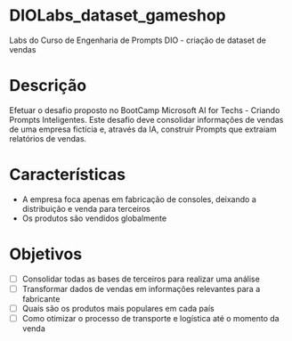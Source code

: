 # DIOLabs_dataset_gameshop
Labs do Curso de Engenharia de Prompts DIO - criação de dataset de vendas

# Descrição
Efetuar o desafio proposto no BootCamp Microsoft AI for Techs - Criando Prompts Inteligentes.
Este desafio deve consolidar informações de vendas de uma empresa fictícia e, através da IA, construir Prompts que extraiam relatórios de vendas.

# Características
- A empresa foca apenas em fabricação de consoles, deixando a distribuição e venda para terceiros
- Os produtos são vendidos globalmente

# Objetivos
- [ ] Consolidar todas as bases de terceiros para realizar uma análise
- [ ] Transformar dados de vendas em informações relevantes para a fabricante
- [ ] Quais são os produtos mais populares em cada país
- [ ] Como otimizar o processo de transporte e logística até o momento da venda
